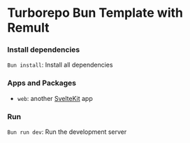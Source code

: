 # Turborepo Bun Template with Remult

### Install dependencies

`Bun install`: Install all dependencies

### Apps and Packages

- `web`: another [SvelteKit](https://kit.svelte.dev/) app

### Run

`Bun run dev`: Run the development server

